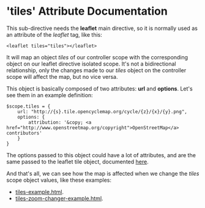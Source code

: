 'tiles' Attribute Documentation
===================================

This sub-directive needs the **leaflet** main directive, so it is normally used as an attribute of the *leaflet* tag, like this:

```
<leaflet tiles="tiles"></leaflet>
```

It will map an object _tiles_ of our controller scope with the corresponding object on our leaflet directive isolated scope. It's not a bidirectional relationship, only the changes made to our _tiles_ object on the controller scope will affect the map, but no vice versa.

This object is basically composed of two attributes: **url** and **options**. Let's see them in an example definition:
```
$scope.tiles = {
    url: "http://{s}.tile.opencyclemap.org/cycle/{z}/{x}/{y}.png",
    options: {
        attribution: '&copy; <a href="http://www.openstreetmap.org/copyright">OpenStreetMap</a> contributors'
    }
}
```

The options passed to this object could have a lot of attributes, and are the same passed to the leaflet tile object, documented [here](http://leafletjs.com/reference.html#tilelayer-options).


And that's all, we can see how the map is affected when we change the _tiles_ scope object values, like these examples:

* [tiles-example.html](http://angular-ui.github.io/ui-leaflet/examples/tiles-example.html).
* [tiles-zoom-changer-example.html](http://angular-ui.github.io/ui-leaflet/examples/tiles-zoom-changer-example.html).

